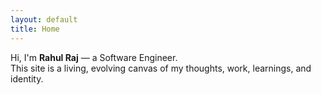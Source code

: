 ```yaml
---
layout: default
title: Home
---
```


Hi, I'm **Rahul Raj** — a Software Engineer.  
This site is a living, evolving canvas of my thoughts, work, learnings, and identity.
